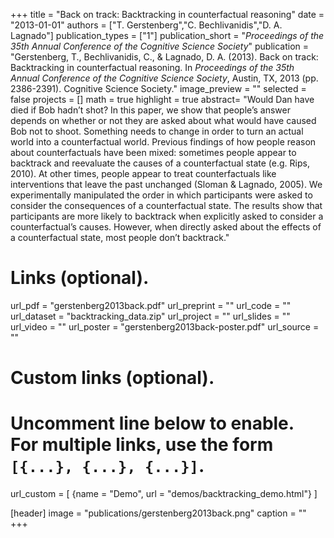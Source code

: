 +++
title = "Back on track: Backtracking in counterfactual reasoning"
date = "2013-01-01"
authors = ["T. Gerstenberg","C. Bechlivanidis","D. A. Lagnado"]
publication_types = ["1"]
publication_short = "_Proceedings of the 35th Annual Conference of the Cognitive Science Society_"
publication = "Gerstenberg, T., Bechlivanidis, C., & Lagnado, D. A. (2013). Back on track: Backtracking in counterfactual reasoning. In _Proceedings of the 35th Annual Conference of the Cognitive Science Society_, Austin, TX, 2013 (pp. 2386-2391). Cognitive Science Society."
image_preview = ""
selected = false
projects = []
math = true
highlight = true
abstract= "Would Dan have died if Bob hadn’t shot? In this paper, we show that people’s answer depends on whether or not they are asked about what would have caused Bob not to shoot. Something needs to change in order to turn an actual world into a counterfactual world. Previous findings of how people reason about counterfactuals have been mixed: sometimes people appear to backtrack and reevaluate the causes of a counterfactual state (e.g. Rips, 2010). At other times, people appear to treat counterfactuals like interventions that leave the past unchanged (Sloman & Lagnado, 2005). We experimentally manipulated the order in which participants were asked to consider the consequences of a counterfactual state. The results show that participants are more likely to backtrack when explicitly asked to consider a counterfactual’s causes. However, when directly asked about the effects of a counterfactual state, most people don’t backtrack."

# Links (optional).
url_pdf = "gerstenberg2013back.pdf"
url_preprint = ""
url_code = ""
url_dataset = "backtracking_data.zip"
url_project = ""
url_slides = ""
url_video = ""
url_poster = "gerstenberg2013back-poster.pdf"
url_source = ""

# Custom links (optional).
#   Uncomment line below to enable. For multiple links, use the form `[{...}, {...}, {...}]`.
url_custom = [
{name = "Demo", url = "demos/backtracking_demo.html"}
]

[header]
image = "publications/gerstenberg2013back.png"
caption = ""
+++